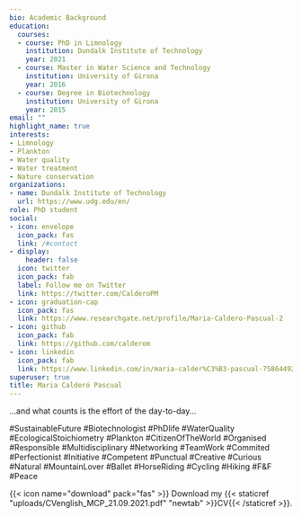 ```yaml
---
bio: Academic Background
education:
  courses:
  - course: PhD in Limnology
    institution: Dundalk Institute of Technology
    year: 2021
  - course: Master in Water Science and Technology
    institution: University of Girona
    year: 2016
  - course: Degree in Biotechnology
    institution: University of Girona
    year: 2015
email: ""
highlight_name: true
interests:
- Limnology
- Plankton
- Water quality
- Water treatment
- Nature conservation
organizations:
- name: Dundalk Institute of Technology
  url: https://www.udg.edu/en/
role: PhD student
social:
- icon: envelope
  icon_pack: fas
  link: /#contact
- display:
    header: false
  icon: twitter
  icon_pack: fab
  label: Follow me on Twitter
  link: https://twitter.com/CalderoPM
- icon: graduation-cap
  icon_pack: fas
  link: https://www.researchgate.net/profile/Maria-Caldero-Pascual-2
- icon: github
  icon_pack: fab
  link: https://github.com/calderom 
- icon: linkedin
  icon_pack: fab
  link: https://www.linkedin.com/in/maria-calder%C3%B3-pascual-75864492/
superuser: true
title: Maria Calderó Pascual
---
```


...and what counts is the effort of the day-to-day...

#SustainableFuture #Biotechnologist #PhDlife #WaterQuality #EcologicalStoichiometry #Plankton #CitizenOfTheWorld #Organised #Responsible #Multidisciplinary #Networking #TeamWork #Commited #Perfectionist #Initiative #Competent #Punctual #Creative #Curious #Natural #MountainLover #Ballet #HorseRiding #Cycling #Hiking #F&F #Peace  

{{< icon name="download" pack="fas" >}} Download my {{< staticref "uploads/CVenglish_MCP_21.09.2021.pdf" "newtab" >}}CV{{< /staticref >}}.
